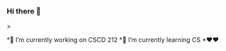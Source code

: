 ### Hi there 👋

<!--
**HadiM2/HadiM2** is a ✨ _special_ ✨ repository because its `README.md` (this file) appears on your GitHub profile.
-->>
*🔭 I’m currently working on CSCD 212
*🌱 I’m currently learning CS
*♥♥
